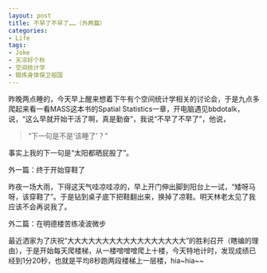 ```yaml
---
layout: post
title: 不早了不早了……（外两篇）
categories:
- Life
tags:
- Joke
- 天凉好个秋
- 空间统计学
- 锻炼身体保卫祖国
---
```


昨晚两点睡的，今天早上醒来想着下午有个空间统计学相关的讨论会，于是九点多爬起来看一看MASS这本书的Spatial Statistics一章，开电脑遇见bbdotalk，说，“这么早就开始干活了啊，真是勤奋”，我说“不早了不早了”，他说，


> “下一句是不是‘该睡了’？”


事实上我的下一句是“太阳都晒屁股了”。


外一篇：终于开始穿鞋了



昨夜一场大雨，下得这天气哇凉哇凉的，早上开门伸出脚到阳台上一试，“矮呀马呀，该穿鞋了”。于是钻到桌子底下把鞋翻出来，换掉了凉鞋。明天林老太见了我应该不会再说我了。


外二篇：在明德楼苦练凌波微步



最近洒家为了庆祝“大大大大大大大大大大大大大大大大大”的胜利召开（瞎编的理由），于是开始每天爬楼梯，从一楼噌噌噌爬上十楼，今天特地计时，发现成绩已经到1分20秒，也就是平均8秒跑两段楼梯上一层楼，hia~hia~~
